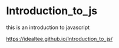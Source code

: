 # Introduction_to_js
this is an introduction to javascript

https://idealtee.github.io/Introduction_to_js/
